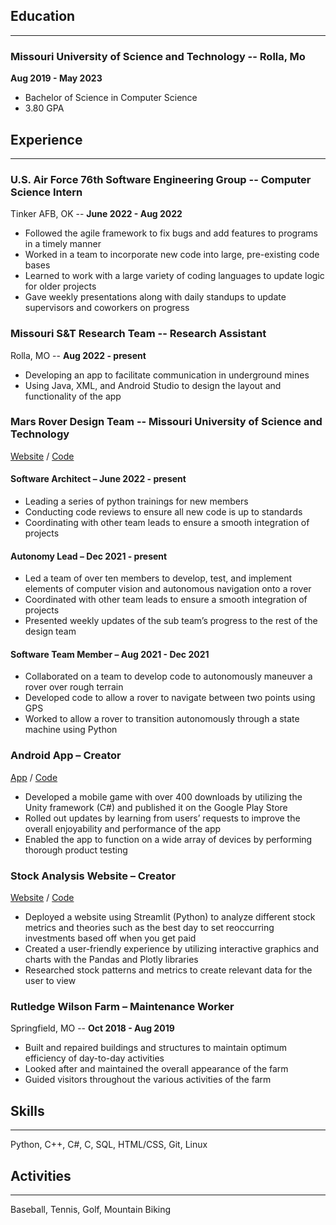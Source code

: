 ## Education
---
### **Missouri University of Science and Technology** -- Rolla, Mo 
**Aug 2019 - May 2023**
- Bachelor of Science in Computer Science 
- 3.80 GPA

## Experience
---
### **U.S. Air Force 76th Software Engineering Group** -- Computer Science Intern
Tinker AFB, OK -- **June 2022 - Aug 2022**
- Followed the agile framework to fix bugs and add features to programs in a timely manner
- Worked in a team to incorporate new code into large, pre-existing code bases
- Learned to work with a large variety of coding languages to update logic for older projects
- Gave weekly presentations along with daily standups to update supervisors and coworkers on progress

### **Missouri S&T Research Team** -- Research Assistant
Rolla, MO -- **Aug 2022 - present**
-	Developing an app to facilitate communication in underground mines
-	Using Java, XML, and Android Studio to design the layout and functionality of the app

### **Mars Rover Design Team** -- Missouri University of Science and Technology
[Website](https://marsrover.mst.edu/)
 / [Code](https://github.com/MissouriMRDT/Autonomy_Software)
#### Software Architect – June 2022 - present
-	Leading a series of python trainings for new members
-	Conducting code reviews to ensure all new code is up to standards
-	Coordinating with other team leads to ensure a smooth integration of projects

#### Autonomy Lead – **Dec 2021 - present**
- Led a team of over ten members to develop, test, and implement elements of computer vision and autonomous
navigation onto a rover
- Coordinated with other team leads to ensure a smooth integration of projects
- Presented weekly updates of the sub team’s progress to the rest of the design team 

#### Software Team Member – **Aug 2021 - Dec 2021**
- Collaborated on a team to develop code to autonomously maneuver a rover over rough terrain
- Developed code to allow a rover to navigate between two points using GPS
- Worked to allow a rover to transition autonomously through a state machine using Python

### **Android App** – Creator
[App](https://play.google.com/store/apps/details?id=com.QuadS.IdlePirateAdventure&gl=US)
 / [Code](https://github.com/Jacob-PV/TheIdlePirate)
- Developed a mobile game with over 400 downloads by utilizing the Unity framework (C#) and published it on the
Google Play Store
- Rolled out updates by learning from users’ requests to improve the overall enjoyability and performance of the app
- Enabled the app to function on a wide array of devices by performing thorough product testing 

### Stock Analysis Website – Creator
[Website](https://jacob-pv-stockanalysiswebsite-main-dwt1ex.streamlitapp.com)
 / [Code](https://github.com/Jacob-PV/StockAnalysisWebsite)
- Deployed a website using Streamlit (Python) to analyze different stock metrics and theories such as the best day to
set reoccurring investments based off when you get paid
- Created a user-friendly experience by utilizing interactive graphics and charts with the Pandas and Plotly libraries
- Researched stock patterns and metrics to create relevant data for the user to view 

### **Rutledge Wilson Farm** – Maintenance Worker
Springfield, MO -- **Oct 2018 - Aug 2019**
- Built and repaired buildings and structures to maintain optimum efficiency of day-to-day activities
- Looked after and maintained the overall appearance of the farm
- Guided visitors throughout the various activities of the farm 

## Skills
---
Python, C++, C#, C, SQL, HTML/CSS, Git, Linux

## Activities
---
Baseball, Tennis, Golf, Mountain Biking 
